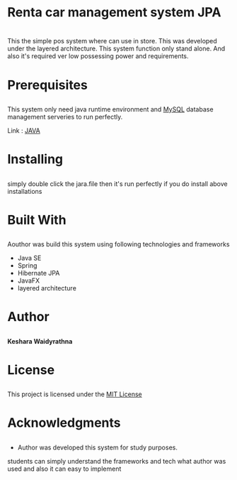 # Renta car management system JPA <h1>

This the simple pos system where can use in store. This was developed under the layered architecture.
This system function only stand alone. And also it's required ver low possessing power and requirements.




# Prerequisites <h2>

This system only need java runtime environment and [MySQL](https://dev.mysql.com/downloads/mysql/) database management serveries to run perfectly.


 Link : [JAVA](https://www.oracle.com/technetwork/java/javase/downloads/jdk8-downloads-2133151.html)


# Installing <h2>

simply double click the jara.file then it's run perfectly if you do install above installations  

# Built With<h2>

Aouthor was build this system using following technologies and frameworks 

* Java SE
* Spring
* Hibernate JPA
* JavaFX
* layered architecture

 # Author <h2>
 
**Keshara Waidyrathna**

# License <h2>

This project is licensed under the [MIT License](LICENSE)

# Acknowledgments <h2>

* Author was developed this system for study purposes.

students can simply understand the frameworks and tech what author was used and also it can easy to implement  
 
 


